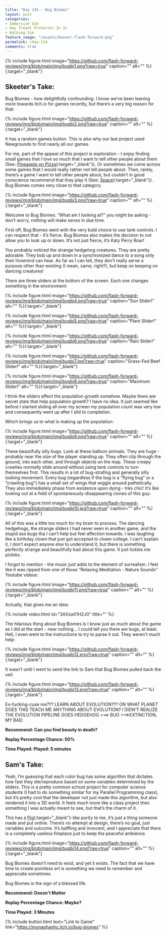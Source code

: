 ```yaml
---
title: "Day 134 - Bug Biomes"
layout: post
categories:
- Immersive Sim
- Has Treant Protector In It
- Walking Sim
feature_image: "/assets/banner-flash-forward.png"
permalink: /day-134
comments: true
---
```


{% include figure.html image="https://github.com/flash-forward-reviews/img/blob/main/img/bugbi1.png?raw=true" caption="" alt="" %}{:target="_blank"}

## Skeeter's Take:

Bug Biomes - how delightfully confounding. I know we’ve been leaning more towards itch.io for games recently, but there’s a very big reason for that:

{% include figure.html image="https://github.com/flash-forward-reviews/img/blob/main/img/bugbi2.png?raw=true" caption="" alt="" %}{:target="_blank"}

It has a random games button. This is also why our last project used Newgrounds to find nearly all our games. 

For me, part of the appeal of this project is exploration - I enjoy finding small games that I love so much that I want to tell other people about them (See: [Pineapple on Pizza](https://flash-forward-reviews.github.io/day-113){:target="_blank"}). Or sometimes we come across some games that I would really rather not tell people about. Then, rarely, there’s a game I want to tell other people about, but couldn’t in good conscience recommend that they play it (See: [Space](https://flash-forward-reviews.github.io/day-25){:target="_blank"}). Bug Biomes comes very close to that category.

{% include figure.html image="https://github.com/flash-forward-reviews/img/blob/main/img/bugbi3.png?raw=true" caption="" alt="" %}{:target="_blank"}

Welcome to Bug Biomes. “What am I looking at?” you might be asking - don’t worry, nothing will make sense in due time. 

First off, Bug Biomes went with the very bold choice to use tank controls. I can respect that - it’s fierce. Bug Biomes also makes the decision to not allow you to look up or down. It’s not just fierce, it’s Katy Perry Roar!

You probably noticed the strange hedgehog creatures. They are pretty adorable. They bob up and down in a synchronized dance to a song only their hivemind can hear. As far as I can tell, they don’t really serve a purpose other than existing (I mean, same, right?), but keep on keeping on dancing creatures! 

There are three sliders at the bottom of the screen. Each one changes something in the environment:

{% include figure.html image="https://github.com/flash-forward-reviews/img/blob/main/img/bugbi4.png?raw=true" caption="Sun Slider!" alt="" %}{:target="_blank"}

{% include figure.html image="https://github.com/flash-forward-reviews/img/blob/main/img/bugbi5.png?raw=true" caption="Plant Slider!" alt="" %}{:target="_blank"}

{% include figure.html image="https://github.com/flash-forward-reviews/img/blob/main/img/bugbi6.png?raw=true" caption="Rain Slider!" alt="" %}{:target="_blank"}

{% include figure.html image="https://github.com/flash-forward-reviews/img/blob/main/img/bugbi7.jpg?raw=true" caption="Grass-Fed Beef Slider!" alt="" %}{:target="_blank"}

{% include figure.html image="https://github.com/flash-forward-reviews/img/blob/main/img/bugbi8.png?raw=true" caption="Maximum Slider!" alt="" %}{:target="_blank"}

I think the sliders affect the population growth somehow. Maybe there are secret stats that help population growth? I have no idea. It just seemed like before I started sliding all over my screen my population count was very low and consequently went up after I slid to completion. 

Which brings us to what is making up the population:

{% include figure.html image="https://github.com/flash-forward-reviews/img/blob/main/img/bugbi9.png?raw=true" caption="" alt="" %}{:target="_blank"}

These beautifully silly bugs. Look at these balloon animals. They are huge - probably near the size of the player standing up. They often clip through the ground, into each other, and through objects on the map. These creepy crawlies normally slide around without using tank controls to turn themselves first. This results in a lot of bug-strafing and generally silly looking movement. Every bug (regardless if the bug is a “flying bug” or a “crawling bug”) has a small set of wings that wiggle around pathetically. They also immediately phase from existence upon dying - très chic! It’s like looking out at a field of spontaneously-disappearing clones of this guy:

{% include figure.html image="https://github.com/flash-forward-reviews/img/blob/main/img/bugbi10.jpg?raw=true" caption="" alt="" %}{:target="_blank"}

All of this was a little too much for my brain to process. The dancing hedgehogs, the strange sliders I had never seen in another game, and the stupid ass bugs tha I can’t help but feel affection towards. I was laughing like a birthday clown that just got accepted to clown college. I can’t explain it, I don’t expect anyone else to understand it, but there is something perfectly strange and beautifully bad about this game. It just tickles me pickles. 

I forgot to mention - the music just adds to the element of surrealism. I feel like it was ripped from one of those “Relaxing Meditation - Nature Sounds” Youtube videos: 

{% include figure.html image="https://github.com/flash-forward-reviews/img/blob/main/img/bugbi11.png?raw=true" caption="" alt="" %}{:target="_blank"}

Actually, that gives me an idea:

{% include video.html id="3AXzaX1H2J0" title="" %}

The hilarious thing about Bug Biomes is I know just as much about the game as I did at the start - near nothing… I could tell you there are bugs, at least. Hell, I even went to the instructions to try to parse it out. They weren’t much help:

{% include figure.html image="https://github.com/flash-forward-reviews/img/blob/main/img/bugbi12.png?raw=true" caption="" alt="" %}{:target="_blank"}

It wasn’t until I went to send the link to Sam that Bug Biomes pulled back the veil: 

{% include figure.html image="https://github.com/flash-forward-reviews/img/blob/main/img/bugbi13.png?raw=true" caption="" alt="" %}{:target="_blank"}

Ex-fucking-cuse me??? LEARN ABOUT EVOLUTION??? ON WHAT PLANET DOES THIS TEACH ME ANYTHING ABOUT EVOLUTION? I DIDN’T REALIZE THE EVOLUTION PIPELINE GOES HEDGEHOG ===> BUG ===>EXTINCTION, MY BAD.

**Recommend: Can you find beauty in death?**

**Replay Percentage Chance: 50%**

**Time Played: Played: 5 minutes**

## Sam's Take:

Yeah, I’m guessing that each color bug has some algorithm that dictates how fast they die/reproduce based on some variables determined by the sliders. This is a pretty common school project for computer science students (I had to do something similar for my Parallel Programming class), but it’s pretty cool that the developer not just made this algorithm, but also rendered it into a 3D world. It feels much more like a class project then something I was actually meant to see, but that’s the charm of it.

This has a [Pig](https://flash-forward-reviews.github.io/day-4){:target="_blank"}-like purity to me, it’s just a thing someone made and put online. There’s no attempt at design, there’s no goal, just variables and outcome. It’s baffling and innocent, and I appreciate that there is a completely useless fireplace just to keep the peaceful ambience.

{% include figure.html image="https://github.com/flash-forward-reviews/img/blob/main/img/bugbi14.png?raw=true" caption="" alt="" %}{:target="_blank"}

Bug Biomes doesn’t need to exist, and yet it exists. The fact that we have time to create pointless art is something we need to remember and appreciate sometimes.

Bug Biomes is the sign of a blessed life.

**Recommend: Doesn't Matter**

**Replay Percentage Chance: Maybe?**

**Time Played: 3 Minutes**

{% include button.html text="Link to Game" link="https://monaghanhc.itch.io/bug-biomes" %}